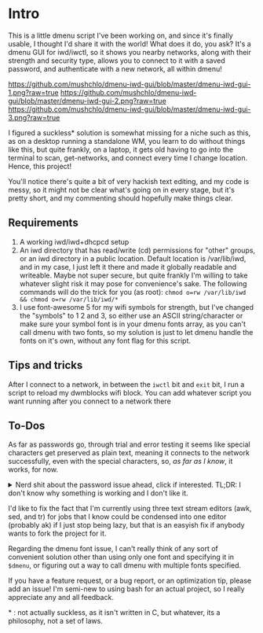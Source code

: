 # Intro

   This is a little dmenu script I've been working on, and since it's finally usable, I thought I'd share it with the world! What does it do, you ask? It's a dmenu GUI for iwd/iwctl, so it shows you nearby networks, along with their strength and security type, allows you to connect to it with a saved password, and authenticate with a new network, all within dmenu!
   
https://github.com/mushchlo/dmenu-iwd-gui/blob/master/dmenu-iwd-gui-1.png?raw=true
https://github.com/mushchlo/dmenu-iwd-gui/blob/master/dmenu-iwd-gui-2.png?raw=true
https://github.com/mushchlo/dmenu-iwd-gui/blob/master/dmenu-iwd-gui-3.png?raw=true
   
   I figured a suckless\* solution is somewhat missing for a niche such as this, as on a desktop running a standalone WM, you learn to do without things like this, but quite frankly, on a laptop, it gets old having to go into the terminal to scan, get-networks, and connect every time I change location. Hence, this project!

   You'll notice there's quite a bit of very hackish text editing, and my code is messy, so it might not be clear what's going on in every stage, but it's pretty short, and my commenting should hopefully make things clear.

## Requirements
       
   1. A working iwd/iwd+dhcpcd setup
   2. An iwd directory that has read/write (cd) permissions for "other" groups, or an iwd directory in a public location. Default location is /var/lib/iwd, and in my case, I just left it there and made it globally readable and writeable. Maybe not super secure, but quite frankly I'm willing to take whatever slight risk it may pose for convenience's sake. The following commands will do the trick for you (as root): 
        `chmod o=rw /var/lib/iwd && chmod o=rw /var/lib/iwd/*`
   3. I use font-awesome 5 for my wifi symbols for strength, but I've changed the "symbols" to 1 2 and 3, so either use an ASCII string/character or make sure your symbol font is in your dmenu fonts array, as you can't call dmenu with two fonts, so my solution is just to let dmenu handle the fonts on it's own, without any font flag for this script.

## Tips and tricks

   After I connect to a network, in between the `iwctl` bit and `exit` bit, I run a script to reload my dwmblocks wifi block. You can add whatever script you want running after you connect to a network there
                                                                             
## To-Dos                                                                                                                 
   As far as passwords go, through trial and error testing it seems like special characters get preserved as plain text, meaning it connects to the network successfully, even with the special characters, so, *as far as I know*, it works, for now.
<details>                                                                    
        <summary>Nerd shit about the password issue ahead, click if interested. TL;DR: I don't know why something is working and I don't like it.</summary>                                                      
\n
   My implementation of password redirection from the `$pass` variable to `iwctl` is inherently flawed, as it can contain any ASCII character that may be included in a user's WPA2 password (I couldn't find many sources on if unicode characters might also be included), and only goes in double quotes, which theoretically preserves the special treatment of the characters `"`, `\`, `*`, and `$`.
   As said before, it does work, however, because it isn't foolproof, I don't trust it, and I would like to fix it before it poses a problem. Ideally, I would encase the user input in single quotes inside the variable, and then use it without ecaping, as a parameter expansion of `$pass`, but I don't have the BASHism know-how to do that.
   Another solution would be to manually escape the annoying symbols in dmenu, and/or automatically replace the special characters with a backslash followed by the original character, or, better yet, just use `printf`'s `%q` option. However, for some reason, backslashes are actually interpreted as plain text by iwd, which is ridiculously unhelpful. I'd really like help on this if any readers have some spare time, thanks :).
\n
</details>

   I'd like to fix the fact that I'm currently using three text stream editors (awk, sed, and tr) for jobs that I know could be condensed into one editor (probably ak) if I just stop being lazy, but that is an easyish fix if anybody wants to fork the project for it.
   
   Regarding the dmenu font issue, I can't really think of any sort of convenient solution other than using only one font and specifying it in `$dmenu`, or figuring out a way to call dmenu with multiple fonts specified.

If you have a feature request, or a bug report, or an optimization tip, please add an issue! I'm semi-new to using bash for an actual project, so  I really appreciate any and all feedback.
   


\* : not actually suckless, as it isn't written in C, but whatever, its a philosophy, not a set of laws.
